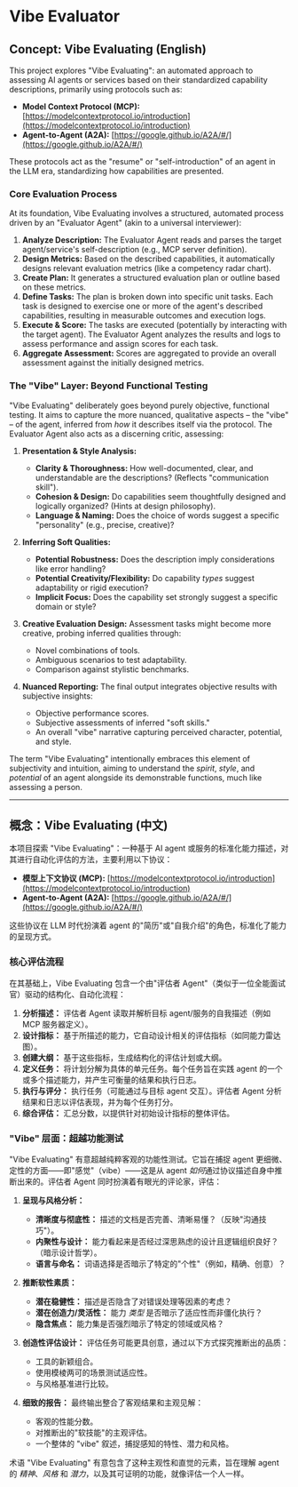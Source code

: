 # Vibe Evaluator

## Concept: Vibe Evaluating (English)

This project explores "Vibe Evaluating": an automated approach to assessing AI agents or services based on their standardized capability descriptions, primarily using protocols such as:

*   **Model Context Protocol (MCP):** [https://modelcontextprotocol.io/introduction](https://modelcontextprotocol.io/introduction)
*   **Agent-to-Agent (A2A):** [https://google.github.io/A2A/#/](https://google.github.io/A2A/#/)

These protocols act as the "resume" or "self-introduction" of an agent in the LLM era, standardizing how capabilities are presented.

### Core Evaluation Process

At its foundation, Vibe Evaluating involves a structured, automated process driven by an "Evaluator Agent" (akin to a universal interviewer):

1.  **Analyze Description:** The Evaluator Agent reads and parses the target agent/service's self-description (e.g., MCP server definition).
2.  **Design Metrics:** Based on the described capabilities, it automatically designs relevant evaluation metrics (like a competency radar chart).
3.  **Create Plan:** It generates a structured evaluation plan or outline based on these metrics.
4.  **Define Tasks:** The plan is broken down into specific unit tasks. Each task is designed to exercise one or more of the agent's described capabilities, resulting in measurable outcomes and execution logs.
5.  **Execute & Score:** The tasks are executed (potentially by interacting with the target agent). The Evaluator Agent analyzes the results and logs to assess performance and assign scores for each task.
6.  **Aggregate Assessment:** Scores are aggregated to provide an overall assessment against the initially designed metrics.

### The "Vibe" Layer: Beyond Functional Testing

"Vibe Evaluating" deliberately goes beyond purely objective, functional testing. It aims to capture the more nuanced, qualitative aspects – the "vibe" – of the agent, inferred from *how* it describes itself via the protocol. The Evaluator Agent also acts as a discerning critic, assessing:

1.  **Presentation & Style Analysis:**
    *   **Clarity & Thoroughness:** How well-documented, clear, and understandable are the descriptions? (Reflects "communication skill").
    *   **Cohesion & Design:** Do capabilities seem thoughtfully designed and logically organized? (Hints at design philosophy).
    *   **Language & Naming:** Does the choice of words suggest a specific "personality" (e.g., precise, creative)?

2.  **Inferring Soft Qualities:**
    *   **Potential Robustness:** Does the description imply considerations like error handling?
    *   **Potential Creativity/Flexibility:** Do capability *types* suggest adaptability or rigid execution?
    *   **Implicit Focus:** Does the capability set strongly suggest a specific domain or style?

3.  **Creative Evaluation Design:** Assessment tasks might become more creative, probing inferred qualities through:
    *   Novel combinations of tools.
    *   Ambiguous scenarios to test adaptability.
    *   Comparison against stylistic benchmarks.

4.  **Nuanced Reporting:** The final output integrates objective results with subjective insights:
    *   Objective performance scores.
    *   Subjective assessments of inferred "soft skills."
    *   An overall "vibe" narrative capturing perceived character, potential, and style.

The term "Vibe Evaluating" intentionally embraces this element of subjectivity and intuition, aiming to understand the *spirit*, *style*, and *potential* of an agent alongside its demonstrable functions, much like assessing a person.

---

## 概念：Vibe Evaluating (中文)

本项目探索 "Vibe Evaluating"：一种基于 AI agent 或服务的标准化能力描述，对其进行自动化评估的方法，主要利用以下协议：

*   **模型上下文协议 (MCP):** [https://modelcontextprotocol.io/introduction](https://modelcontextprotocol.io/introduction)
*   **Agent-to-Agent (A2A):** [https://google.github.io/A2A/#/](https://google.github.io/A2A/#/)

这些协议在 LLM 时代扮演着 agent 的"简历"或"自我介绍"的角色，标准化了能力的呈现方式。

### 核心评估流程

在其基础上，Vibe Evaluating 包含一个由"评估者 Agent"（类似于一位全能面试官）驱动的结构化、自动化流程：

1.  **分析描述：** 评估者 Agent 读取并解析目标 agent/服务的自我描述（例如 MCP 服务器定义）。
2.  **设计指标：** 基于所描述的能力，它自动设计相关的评估指标（如同能力雷达图）。
3.  **创建大纲：** 基于这些指标，生成结构化的评估计划或大纲。
4.  **定义任务：** 将计划分解为具体的单元任务。每个任务旨在实践 agent 的一个或多个描述能力，并产生可衡量的结果和执行日志。
5.  **执行与评分：** 执行任务（可能通过与目标 agent 交互）。评估者 Agent 分析结果和日志以评估表现，并为每个任务打分。
6.  **综合评估：** 汇总分数，以提供针对初始设计指标的整体评估。

### "Vibe" 层面：超越功能测试

"Vibe Evaluating" 有意超越纯粹客观的功能性测试。它旨在捕捉 agent 更细微、定性的方面——即"感觉"（vibe）——这是从 agent *如何*通过协议描述自身中推断出来的。评估者 Agent 同时扮演着有眼光的评论家，评估：

1.  **呈现与风格分析：**
    *   **清晰度与彻底性：** 描述的文档是否完善、清晰易懂？（反映"沟通技巧"）。
    *   **内聚性与设计：** 能力看起来是否经过深思熟虑的设计且逻辑组织良好？（暗示设计哲学）。
    *   **语言与命名：** 词语选择是否暗示了特定的"个性"（例如，精确、创意）？

2.  **推断软性素质：**
    *   **潜在稳健性：** 描述是否隐含了对错误处理等因素的考虑？
    *   **潜在创造力/灵活性：** 能力 *类型* 是否暗示了适应性而非僵化执行？
    *   **隐含焦点：** 能力集是否强烈暗示了特定的领域或风格？

3.  **创造性评估设计：** 评估任务可能更具创意，通过以下方式探究推断出的品质：
    *   工具的新颖组合。
    *   使用模棱两可的场景测试适应性。
    *   与风格基准进行比较。

4.  **细致的报告：** 最终输出整合了客观结果和主观见解：
    *   客观的性能分数。
    *   对推断出的"软技能"的主观评估。
    *   一个整体的 "vibe" 叙述，捕捉感知的特性、潜力和风格。

术语 "Vibe Evaluating" 有意包含了这种主观性和直觉的元素，旨在理解 agent 的 *精神*、*风格* 和 *潜力*，以及其可证明的功能，就像评估一个人一样。